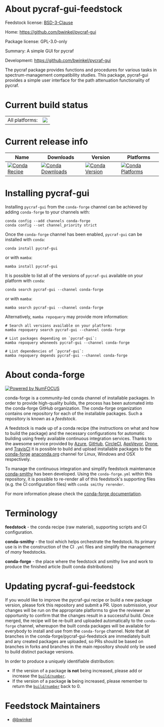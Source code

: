 About pycraf-gui-feedstock
==========================

Feedstock license: [BSD-3-Clause](https://github.com/conda-forge/pycraf-gui-feedstock/blob/main/LICENSE.txt)

Home: https://github.com/bwinkel/pycraf-gui

Package license: GPL-3.0-only

Summary: A simple GUI for pycraf

Development: https://github.com/bwinkel/pycraf-gui

The pycraf package provides functions and procedures for various tasks in spectrum-management compatibility studies. This package, pycraf-gui
provides a simple user interface for the path attenuation functionality of pycraf.


Current build status
====================


<table><tr><td>All platforms:</td>
    <td>
      <a href="https://dev.azure.com/conda-forge/feedstock-builds/_build/latest?definitionId=15760&branchName=main">
        <img src="https://dev.azure.com/conda-forge/feedstock-builds/_apis/build/status/pycraf-gui-feedstock?branchName=main">
      </a>
    </td>
  </tr>
</table>

Current release info
====================

| Name | Downloads | Version | Platforms |
| --- | --- | --- | --- |
| [![Conda Recipe](https://img.shields.io/badge/recipe-pycraf--gui-green.svg)](https://anaconda.org/conda-forge/pycraf-gui) | [![Conda Downloads](https://img.shields.io/conda/dn/conda-forge/pycraf-gui.svg)](https://anaconda.org/conda-forge/pycraf-gui) | [![Conda Version](https://img.shields.io/conda/vn/conda-forge/pycraf-gui.svg)](https://anaconda.org/conda-forge/pycraf-gui) | [![Conda Platforms](https://img.shields.io/conda/pn/conda-forge/pycraf-gui.svg)](https://anaconda.org/conda-forge/pycraf-gui) |

Installing pycraf-gui
=====================

Installing `pycraf-gui` from the `conda-forge` channel can be achieved by adding `conda-forge` to your channels with:

```
conda config --add channels conda-forge
conda config --set channel_priority strict
```

Once the `conda-forge` channel has been enabled, `pycraf-gui` can be installed with `conda`:

```
conda install pycraf-gui
```

or with `mamba`:

```
mamba install pycraf-gui
```

It is possible to list all of the versions of `pycraf-gui` available on your platform with `conda`:

```
conda search pycraf-gui --channel conda-forge
```

or with `mamba`:

```
mamba search pycraf-gui --channel conda-forge
```

Alternatively, `mamba repoquery` may provide more information:

```
# Search all versions available on your platform:
mamba repoquery search pycraf-gui --channel conda-forge

# List packages depending on `pycraf-gui`:
mamba repoquery whoneeds pycraf-gui --channel conda-forge

# List dependencies of `pycraf-gui`:
mamba repoquery depends pycraf-gui --channel conda-forge
```


About conda-forge
=================

[![Powered by
NumFOCUS](https://img.shields.io/badge/powered%20by-NumFOCUS-orange.svg?style=flat&colorA=E1523D&colorB=007D8A)](https://numfocus.org)

conda-forge is a community-led conda channel of installable packages.
In order to provide high-quality builds, the process has been automated into the
conda-forge GitHub organization. The conda-forge organization contains one repository
for each of the installable packages. Such a repository is known as a *feedstock*.

A feedstock is made up of a conda recipe (the instructions on what and how to build
the package) and the necessary configurations for automatic building using freely
available continuous integration services. Thanks to the awesome service provided by
[Azure](https://azure.microsoft.com/en-us/services/devops/), [GitHub](https://github.com/),
[CircleCI](https://circleci.com/), [AppVeyor](https://www.appveyor.com/),
[Drone](https://cloud.drone.io/welcome), and [TravisCI](https://travis-ci.com/)
it is possible to build and upload installable packages to the
[conda-forge](https://anaconda.org/conda-forge) [anaconda.org](https://anaconda.org/)
channel for Linux, Windows and OSX respectively.

To manage the continuous integration and simplify feedstock maintenance
[conda-smithy](https://github.com/conda-forge/conda-smithy) has been developed.
Using the ``conda-forge.yml`` within this repository, it is possible to re-render all of
this feedstock's supporting files (e.g. the CI configuration files) with ``conda smithy rerender``.

For more information please check the [conda-forge documentation](https://conda-forge.org/docs/).

Terminology
===========

**feedstock** - the conda recipe (raw material), supporting scripts and CI configuration.

**conda-smithy** - the tool which helps orchestrate the feedstock.
                   Its primary use is in the construction of the CI ``.yml`` files
                   and simplify the management of *many* feedstocks.

**conda-forge** - the place where the feedstock and smithy live and work to
                  produce the finished article (built conda distributions)


Updating pycraf-gui-feedstock
=============================

If you would like to improve the pycraf-gui recipe or build a new
package version, please fork this repository and submit a PR. Upon submission,
your changes will be run on the appropriate platforms to give the reviewer an
opportunity to confirm that the changes result in a successful build. Once
merged, the recipe will be re-built and uploaded automatically to the
`conda-forge` channel, whereupon the built conda packages will be available for
everybody to install and use from the `conda-forge` channel.
Note that all branches in the conda-forge/pycraf-gui-feedstock are
immediately built and any created packages are uploaded, so PRs should be based
on branches in forks and branches in the main repository should only be used to
build distinct package versions.

In order to produce a uniquely identifiable distribution:
 * If the version of a package **is not** being increased, please add or increase
   the [``build/number``](https://docs.conda.io/projects/conda-build/en/latest/resources/define-metadata.html#build-number-and-string).
 * If the version of a package **is** being increased, please remember to return
   the [``build/number``](https://docs.conda.io/projects/conda-build/en/latest/resources/define-metadata.html#build-number-and-string)
   back to 0.

Feedstock Maintainers
=====================

* [@bwinkel](https://github.com/bwinkel/)

